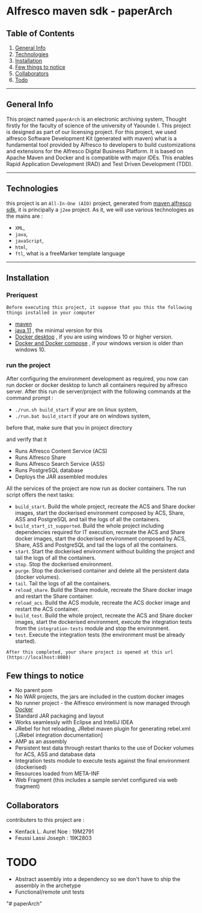 # Alfresco maven sdk - paperArch

## Table of Contents
1. [General Info](#general-info)
2. [Technologies](#technologies)
3. [Installation](#installation)
4. [Few things to notice](#Few-things-to-notice)
5. [Collaborators](#collaborators)
6. [Todo](#Todo)

***
## General Info
This project named `paperArch` is an electronic archiving system, Thought firstly for the faculty of science of the university of Yaounde I.
This project is designed as part of our licensing project.
For this project, we used alfresco Software Development Kit (generated with maven) what is a fundamental tool provided by Alfresco to developers to build customizations and extensions for the Alfresco Digital Business Platform. 
It is based on Apache Maven and Docker and is compatible with major IDEs. This enables Rapid Application Development (RAD) and Test Driven Development (TDD).

***
## Technologies
  this project is an `All-In-One (AIO)` project, generated from [maven alfresco sdk](https://docs.alfresco.com/content-services/6.0/develop/sdk/), it is principally a `j2ee` project. 
  As it, we will use various technologies as the mains are :
  * `XML`,
  * `java`,
  * `javaScript`,
  * `html`,
  * `ftl`, what is a freeMarker template language

***
## Installation
  ### Preriquest
    Before executing this project, it suppose that you this the following things installed in your computer
  * [maven](https://maven.apache.org/install.html  )
  * [java 11](https://www.oracle.com/java/technologies/downloads/#java11) , the minimal version for this
  * [Docker desktop](https://www.docker.com/get-started/) , if you are using windows 10 or higher version.
  * [Docker and Docker compose](https://docs.docker.com/compose/gettingstarted/) , if your windows version is older than windows 10.

### run the project

  After configuring the environment development as required, you now can run docker or docker desktop to lunch all containers required by alfresco server.
  After this run de server/project with the following commands at the command prompt :
  * `./run.sh build_start` if your are on linux system,
  * `./run.bat build_start` if your are on windows system,

  before that, make sure that you in project directory

  and verify that it

 * Runs Alfresco Content Service (ACS)
 * Runs Alfresco Share
 * Runs Alfresco Search Service (ASS)
 * Runs PostgreSQL database
 * Deploys the JAR assembled modules
 
All the services of the project are now run as docker containers. The run script offers the next tasks:

 * `build_start`. Build the whole project, recreate the ACS and Share docker images, start the dockerised environment composed by ACS, Share, ASS and 
 PostgreSQL and tail the logs of all the containers.
 * `build_start_it_supported`. Build the whole project including dependencies required for IT execution, recreate the ACS and Share docker images, start the 
 dockerised environment composed by ACS, Share, ASS and PostgreSQL and tail the logs of all the containers.
 * `start`. Start the dockerised environment without building the project and tail the logs of all the containers.
 * `stop`. Stop the dockerised environment.
 * `purge`. Stop the dockerised container and delete all the persistent data (docker volumes).
 * `tail`. Tail the logs of all the containers.
 * `reload_share`. Build the Share module, recreate the Share docker image and restart the Share container.
 * `reload_acs`. Build the ACS module, recreate the ACS docker image and restart the ACS container.
 * `build_test`. Build the whole project, recreate the ACS and Share docker images, start the dockerised environment, execute the integration tests from the
 `integration-tests` module and stop the environment.
 * `test`. Execute the integration tests (the environment must be already started).

 `After this completed, your share project is opened at this url (https://localhost:8080)`

## Few things to notice

 * No parent pom
 * No WAR projects, the jars are included in the custom docker images
 * No runner project - the Alfresco environment is now managed through [Docker](https://www.docker.com/)
 * Standard JAR packaging and layout
 * Works seamlessly with Eclipse and IntelliJ IDEA
 * JRebel for hot reloading, JRebel maven plugin for generating rebel.xml [JRebel integration documentation]
 * AMP as an assembly
 * Persistent test data through restart thanks to the use of Docker volumes for ACS, ASS and database data
 * Integration tests module to execute tests against the final environment (dockerised)
 * Resources loaded from META-INF
 * Web Fragment (this includes a sample servlet configured via web fragment)

## Collaborators
  contributers to this project are : 
   * Kenfack L. Aurel Noe : 19M2791
   * Feussi Lassi Joseph : 19K2803

# TODO

  * Abstract assembly into a dependency so we don't have to ship the assembly in the archetype
  * Functional/remote unit tests

"# paperArch" 
